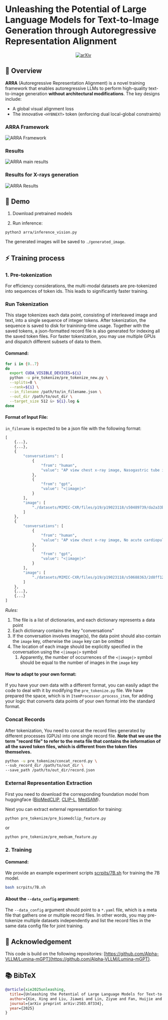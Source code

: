 # Unleashing the Potential of Large Language Models for Text-to-Image Generation through Autoregressive Representation Alignment
<div align="center">
  
[![arXiv](https://img.shields.io/badge/arXiv%20paper-2503.07334-b31b1b.svg)](https://arxiv.org/abs/2503.07334)&nbsp;

</div>

## 🌟 Overview
**ARRA** (Autoregressive Representation Alignment) is a novel training framework that enables autoregressive LLMs to perform high-quality text-to-image generation **without architectural modifications**. The key designs include:
- A global visual alignment loss
- The innovative `<HYBNEXT>` token (enforcing dual local-global constraints)

### ARRA Framework
![ARRA Framework](./framework.png "ARRA Framework")
### Results
![ARRA main results](./main_results_natural.png)
### Results for X-rays generation
![ARRA Results](./results.png "ARRA Results")


## 🚀 Demo
1. Download pretrained models

2. Run inference:
```
python3 arra/inference_vision.py
```
The generated images will be saved to `./generated_image`.


## ⚡ Training process
### 1. Pre-tokenization
For efficiency considerations, the multi-modal datasets are pre-tokenized into sequences of token ids. This leads to significantly faster training.

### Run Tokenization

This stage tokenizes each data point, consisting of interleaved image and text, into a single sequence of integer tokens. After tokenization, the sequence is saved to disk for trainining-time usage. Together with the saved tokens, a json-formatted record file is also generated for indexing all the saved token files. For faster tokenization, you may use multiple GPUs and dispatch different subsets of data to them.

#### Command:

```bash
for i in {0..7}
do
  export CUDA_VISIBLE_DEVICES=${i}
  python -u pre_tokenize/pre_tokenize_new.py \
  --splits=8 \
  --rank=${i} \
  --in_filename /path/to/in_filename.json \
  --out_dir /path/to/out_dir \
  --target_size 512 &> ${i}.log &
done
```

#### Format of Input File:

`in_filename` is expected to be a json file with the following format:
```python
[
    {...},
    {...},
    {
        "conversations": [
            {
                "from": "human",
                "value": "AP view chest x-ray image, Nasogastric tube is coiled in the stomach."
            },
            {
                "from": "gpt",
                "value": "<|image|>"
            }
        ],
        "image": [
            "./datasets/MIMIC-CXR/files/p19/p19023118/s50489739/da2a33b1-a3e756c6-9aec59ef-dcc2bfe8-0e872a6f.jpg"
        ]
    },
    {
        "conversations": [
            {
                "from": "human",
                "value": "AP view chest x-ray image, No acute cardiopulmonary process.  No evidence of free air beneath the diaphragms."
            },
            {
                "from": "gpt",
                "value": "<|image|>"
            }
        ],
        "image": [
            "./datasets/MIMIC-CXR/files/p19/p19023118/s50688363/2d8ff122-9033f698-4190575b-d5de4716-f11842b9.jpg"
        ]
    },
    {...},
    {...}
]
```

*Rules:*

1. The file is a list of dictionaries, and each dictionary represents a data point
2. Each dictionary contains the key "conversations"
3. If the conversation involves image(s), the data point should also contain the `image` key, otherwise the `image` key can be omitted
4. The location of each image should be explicitly specified in the conversation using the `<|image|>` symbol
   1. Apparently, the number of occurrences of the `<|image|>` symbol should be equal to the number of images in the `image` key


#### How to adapt to your own format:

If you have your own data with a different format, you can easily adapt the code to deal with it by modifying the `pre_tokenize.py` file.
We have prepared the space, which is in `ItemProcessor.process_item`, for adding your logic that converts data points of your own format into the standard format.

### Concat Records

After tokenization, You need to concat the record files generated by different processes (GPUs) into one single record file.
**Note that we use the term "record file" to refer to the meta file that contains the information of all the saved token files,
which is different from the token files themselves.**

```bash
python -u pre_tokenize/concat_record.py \
--sub_record_dir /path/to/out_dir \
--save_path /path/to/out_dir/record.json
```

### External Representation Extraction
First you need to download the corresponding foundation model from huggingface ([BioMedCLIP](https://huggingface.co/chuhac/BiomedCLIP-vit-bert-hf),
[CLIP-L](https://huggingface.co/openai/clip-vit-large-patch14),
[MedSAM](https://huggingface.co/wanglab/medsam-vit-base)).

Next you can extract external representation for training:
```bash
python pre_tokenize/pre_biomedclip_feature.py
```
or
```bash
python pre_tokenize/pre_medsam_feature.py
```

### 2. Training

#### Command:
We provide an example experiment scripts [scrpits/7B.sh](arra/scrpits/7B.sh) for training the 7B model.

```bash
bash scrpits/7B.sh
```


#### About the `--data_config` argument:
The ``--data_config`` argument should point to a `*.yaml` file, which is a meta file that gathers one or multiple record files.
In other words, you may pre-tokenize multiple datasets independently and list the record files in the same data config file
for joint training.

## 🙏 Acknowledgement
This code is build on the following repositories:
[https://github.com/Alpha-VLLM/Lumina-mGPT](https://github.com/Alpha-VLLM/Lumina-mGPT).

## 📚 BibTeX
```bibtex
@article{xie2025unleashing,
  title={Unleashing the Potential of Large Language Models for Text-to-Image Generation through Autoregressive Representation Alignment},
  author={Xie, Xing and Liu, Jiawei and Lin, Ziyue and Fan, Huijie and Han, Zhi and Tang, Yandong and Qu, Liangqiong},
  journal={arXiv preprint arXiv:2503.07334},
  year={2025}
}
